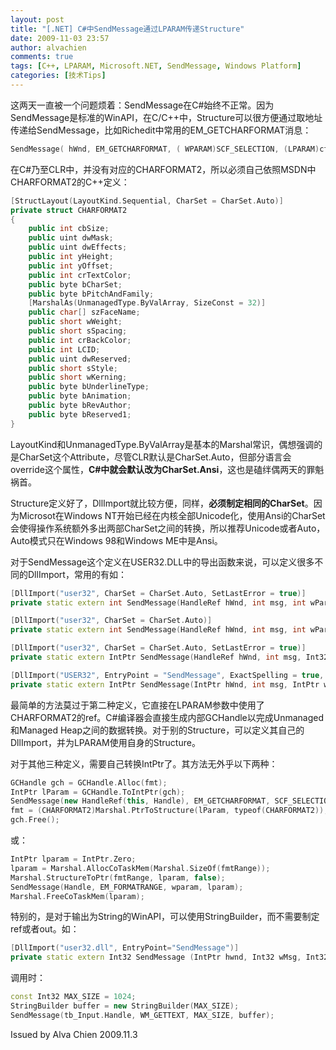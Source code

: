 ```yaml
---
layout: post
title: "[.NET] C#中SendMessage通过LPARAM传递Structure"
date: 2009-11-03 23:57
author: alvachien
comments: true
tags: [C++, LPARAM, Microsoft.NET, SendMessage, Windows Platform]
categories: [技术Tips]
---
```


这两天一直被一个问题烦着：SendMessage在C#始终不正常。因为SendMessage是标准的WinAPI，在C/C++中，Structure可以很方便通过取地址传递给SendMessage，比如Richedit中常用的EM_GETCHARFORMAT消息：
```Cpp
SendMessage( hWnd, EM_GETCHARFORMAT, ( WPARAM)SCF_SELECTION, (LPARAM)cfm );
```

在C#乃至CLR中，并没有对应的CHARFORMAT2，所以必须自己依照MSDN中CHARFORMAT2的C++定义：
```C++
[StructLayout(LayoutKind.Sequential, CharSet = CharSet.Auto)]
private struct CHARFORMAT2
{
    public int cbSize;
    public uint dwMask;
    public uint dwEffects;
    public int yHeight;
    public int yOffset;
    public int crTextColor;
    public byte bCharSet;
    public byte bPitchAndFamily;
    [MarshalAs(UnmanagedType.ByValArray, SizeConst = 32)]
    public char[] szFaceName;
    public short wWeight;
    public short sSpacing;
    public int crBackColor;
    public int LCID;
    public uint dwReserved;
    public short sStyle;
    public short wKerning;
    public byte bUnderlineType;
    public byte bAnimation;
    public byte bRevAuthor;
    public byte bReserved1;
}
```

LayoutKind和UnmanagedType.ByValArray是基本的Marshal常识，偶想强调的是CharSet这个Attribute，尽管CLR默认是CharSet.Auto，但部分语言会override这个属性，**C#中就会默认改为CharSet.Ansi**，这也是磕绊偶两天的罪魁祸首。


Structure定义好了，DllImport就比较方便，同样，**必须制定相同的CharSet**。因为Microsot在Windows NT开始已经在内核全部Unicode化，使用Ansi的CharSet会使得操作系统额外多出两部CharSet之间的转换，所以推荐Unicode或者Auto，Auto模式只在Windows 98和Windows ME中是Ansi。


对于SendMessage这个定义在USER32.DLL中的导出函数来说，可以定义很多不同的DllImport，常用的有如：

```C++
[DllImport("user32", CharSet = CharSet.Auto, SetLastError = true)]
private static extern int SendMessage(HandleRef hWnd, int msg, int wParam, int lParam);

[DllImport("user32", CharSet = CharSet.Auto)]
private static extern int SendMessage(HandleRef hWnd, int msg, int wParam, ref CHARFORMAT2 lParam);

[DllImport("user32", CharSet = CharSet.Auto, SetLastError = true)]
private static extern IntPtr SendMessage(HandleRef hWnd, int msg, Int32 wParam, ref IntPtr lParam);

[DllImport("USER32", EntryPoint = "SendMessage", ExactSpelling = true, CharSet = CharSet.Auto, SetLastError = true)]
private static extern IntPtr SendMessage(IntPtr hWnd, int msg, IntPtr wp, IntPtr lp);
```

最简单的方法莫过于第二种定义，它直接在LPARAM参数中使用了CHARFORMAT2的ref。C#编译器会直接生成内部GCHandle以完成Unmanaged和Managed Heap之间的数据转换。对于别的Structure，可以定义其自己的DllImport，并为LPARAM使用自身的Structure。

对于其他三种定义，需要自己转换IntPtr了。其方法无外乎以下两种：

```C++
GCHandle gch = GCHandle.Alloc(fmt);
IntPtr lParam = GCHandle.ToIntPtr(gch);
SendMessage(new HandleRef(this, Handle), EM_GETCHARFORMAT, SCF_SELECTION, ref lParam);
fmt = (CHARFORMAT2)Marshal.PtrToStructure(lParam, typeof(CHARFORMAT2));
gch.Free();
```

或：
```C++
IntPtr lparam = IntPtr.Zero;
lparam = Marshal.AllocCoTaskMem(Marshal.SizeOf(fmtRange));
Marshal.StructureToPtr(fmtRange, lparam, false);
SendMessage(Handle, EM_FORMATRANGE, wparam, lparam);
Marshal.FreeCoTaskMem(lparam);
```

特别的，是对于输出为String的WinAPI，可以使用StringBuilder，而不需要制定ref或者out。如：
```C++
[DllImport("user32.dll", EntryPoint="SendMessage")]
private static extern Int32 SendMessage (IntPtr hwnd, Int32 wMsg, Int32 wParam, StringBuilder lParam);
```

调用时：
```C++
const Int32 MAX_SIZE = 1024;
StringBuilder buffer = new StringBuilder(MAX_SIZE);
SendMessage(tb_Input.Handle, WM_GETTEXT, MAX_SIZE, buffer);
```

Issued by Alva Chien
2009.11.3

